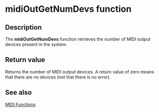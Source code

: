 # midiOutGetNumDevs function

## Description

The **midiOutGetNumDevs** function retrieves the number of MIDI output devices present in the system.

## Return value

Returns the number of MIDI output devices. A return value of zero means that there are no devices (not that there is no error).

## See also

[MIDI Functions](https://learn.microsoft.com/windows/desktop/Multimedia/midi-functions)